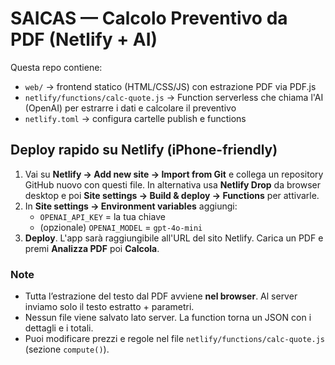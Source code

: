 # SAICAS — Calcolo Preventivo da PDF (Netlify + AI)

Questa repo contiene:
- `web/` → frontend statico (HTML/CSS/JS) con estrazione PDF via PDF.js
- `netlify/functions/calc-quote.js` → Function serverless che chiama l'AI (OpenAI) per estrarre i dati e calcolare il preventivo
- `netlify.toml` → configura cartelle publish e functions

## Deploy rapido su Netlify (iPhone-friendly)
1) Vai su **Netlify → Add new site → Import from Git** e collega un repository GitHub nuovo con questi file.
   In alternativa usa **Netlify Drop** da browser desktop e poi **Site settings → Build & deploy → Functions** per attivarle.
2) In **Site settings → Environment variables** aggiungi:
   - `OPENAI_API_KEY` = la tua chiave
   - (opzionale) `OPENAI_MODEL` = `gpt-4o-mini`
3) **Deploy**. L'app sarà raggiungibile all'URL del sito Netlify. Carica un PDF e premi **Analizza PDF** poi **Calcola**.

### Note
- Tutta l’estrazione del testo dal PDF avviene **nel browser**. Al server inviamo solo il testo estratto + parametri.
- Nessun file viene salvato lato server. La function torna un JSON con i dettagli e i totali.
- Puoi modificare prezzi e regole nel file `netlify/functions/calc-quote.js` (sezione `compute()`).
